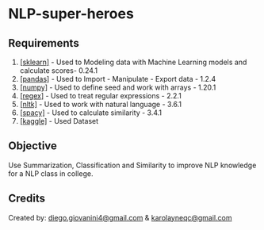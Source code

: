 # NLP-super-heroes

## Requirements
<ol>
  <li><a href=https://pypi.org/project/scikit-learn/>[sklearn]</a> - Used to Modeling data with Machine Learning models and calculate scores- 0.24.1</li>
  <li><a href=https://pypi.org/project/pandas/>[pandas]</a> - Used to Import - Manipulate - Export data - 1.2.4</li>
  <li><a href=https://pypi.org/project/numpy/>[numpy]</a> - Used to define seed and work with arrays - 1.20.1</li>
  <li><a href=https://pypi.org/project/regex/>[regex]</a> - Used to treat regular expressions - 2.2.1</li>
  <li><a href=https://www.nltk.org/>[nltk]</a> - Used to work with natural language - 3.6.1</li>
  <li><a href=https://spacy.io/>[spacy]</a> - Used to calculate similarity - 3.4.1</li>
  <li><a href=https://www.kaggle.com/code/raislervoigt/heroes-historiesandhiscreators>[kaggle]</a> - Used Dataset</li>
</ol>


## Objective
Use Summarization, Classification and Similarity to improve NLP knowledge for a NLP class in college.


## Credits
Created by: diego.giovanini4@gmail.com & karolayneqc@gmail.com

